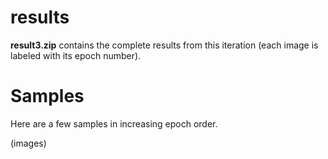 # results

**result3.zip** contains the complete results from this iteration (each image is labeled with its epoch number).

# Samples

Here are a few samples in increasing epoch order.

(images)
